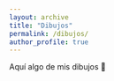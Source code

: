 ```yaml
---
layout: archive
title: "Dibujos"
permalink: /dibujos/
author_profile: true
---
```

Aquí algo de mis dibujos :art:
